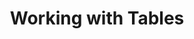 ﻿---
title: Working with Tables
description: "Introducing to Table node concepts in Aspose.Words for C++."
type: docs
weight: 40
url: /cpp/working-with-tables/
---


